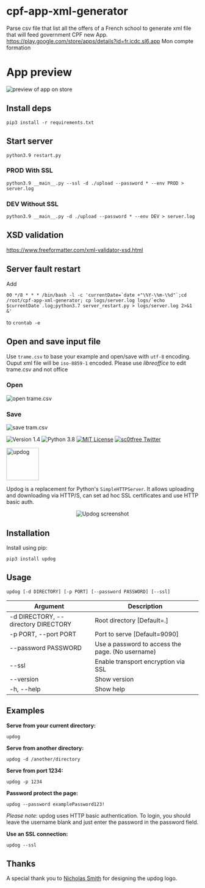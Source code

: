 # cpf-app-xml-generator
Parse csv file that list all the offers of a French school to generate xml file that will feed government CPF new App. https://play.google.com/store/apps/details?id=fr.icdc.sl6.app Mon compte formation

# App preview
![preview of app on store](https://raw.githubusercontent.com/73k05/cpf-app-xml-generator/master/resources/images/app_store.png)

## Install deps
`pip3 install -r requirements.txt`

## Start server
```python3.9 restart.py```

### PROD With SSL
```python3.9 __main__.py --ssl -d ./upload --password * --env PROD > server.log```

### DEV Without SSL
```python3.9 __main__.py -d ./upload --password * --env DEV > server.log```

## XSD validation
https://www.freeformatter.com/xml-validator-xsd.html

## Server fault restart
Add

```
00 */8 * * * /bin/bash -l -c 'currentDate=`date +"\%Y-\%m-\%d"`;cd /root/cpf-app-xml-generator; cp logs/server.log logs/`echo $currentDate`.log;python3.7 server_restart.py > logs/server.log 2>&1 &'
```

to ```crontab -e```

## Open and save input file
Use ```trame.csv``` to base your example and open/save with ```utf-8``` encoding. Ouput xml file will be ```iso-8859-1``` encoded. Please use *libreoffice* to edit trame.csv and not office

### Open
![open trame.csv](https://raw.githubusercontent.com/73k05/cpf-app-xml-generator/master/resources/images/open_csv.png)

### Save
![save tram.csv](https://raw.githubusercontent.com/73k05/cpf-app-xml-generator/master/resources/images/save_csv.png)

![Version 1.4](http://img.shields.io/badge/version-v1.4-green.svg)
![Python 3.8](http://img.shields.io/badge/python-3.8-blue.svg)
[![MIT License](http://img.shields.io/badge/license-MIT%20License-blue.svg)](https://github.com/sc0tfree/updog/blob/master/LICENSE)
[![sc0tfree Twitter](http://img.shields.io/twitter/url/http/shields.io.svg?style=social&label=Follow)](https://twitter.com/sc0tfree)

<p>
  <img src="https://sc0tfree.squarespace.com/s/updog.png" width=85px alt="updog"/>
</p>

Updog is a replacement for Python's `SimpleHTTPServer`. 
It allows uploading and downloading via HTTP/S, 
can set ad hoc SSL certificates and use HTTP basic auth.

<p align="center">
  <img src="https://sc0tfree.squarespace.com/s/updog-screenshot.png" alt="Updog screenshot"/>
</p>

## Installation

Install using pip:

`pip3 install updog`

## Usage

`updog [-d DIRECTORY] [-p PORT] [--password PASSWORD] [--ssl]`

| Argument                            | Description                                      |
|-------------------------------------|--------------------------------------------------| 
| -d DIRECTORY, --directory DIRECTORY | Root directory [Default=.]                       | 
| -p PORT, --port PORT                | Port to serve [Default=9090]                     |
| --password PASSWORD                 | Use a password to access the page. (No username) |
| --ssl                               | Enable transport encryption via SSL              |
| --version                           | Show version                                     |
| -h, --help                          | Show help                                        |

## Examples

**Serve from your current directory:**

`updog`

**Serve from another directory:**

`updog -d /another/directory`

**Serve from port 1234:**

`updog -p 1234`

**Password protect the page:**

`updog --password examplePassword123!`

*Please note*: updog uses HTTP basic authentication.
To login, you should leave the username blank and just
enter the password in the password field.

**Use an SSL connection:**

`updog --ssl`

## Thanks

A special thank you to [Nicholas Smith](http://nixmith.com) for
designing the updog logo.
